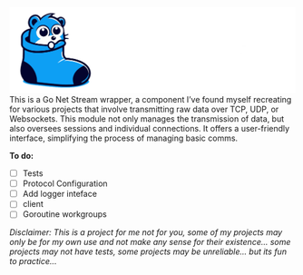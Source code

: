 ![GopherSocks](docs/Banner.png)
This is a Go Net Stream wrapper, a component I’ve found myself recreating for various projects that involve transmitting raw data over TCP, UDP, or Websockets. This module not only manages the transmission of data, but also oversees sessions and individual connections. It offers a user-friendly interface, simplifying the process of managing basic comms.

**To do:**
- [ ] Tests
- [ ] Protocol Configuration
- [ ] Add logger inteface
- [ ] client
- [ ] Goroutine workgroups

*Disclaimer: This is a project for me not for you, some of my projects may only be for my own use and not make any sense for their existence... some projects may not have tests, some projects may be unreliable... but its fun to practice...*
